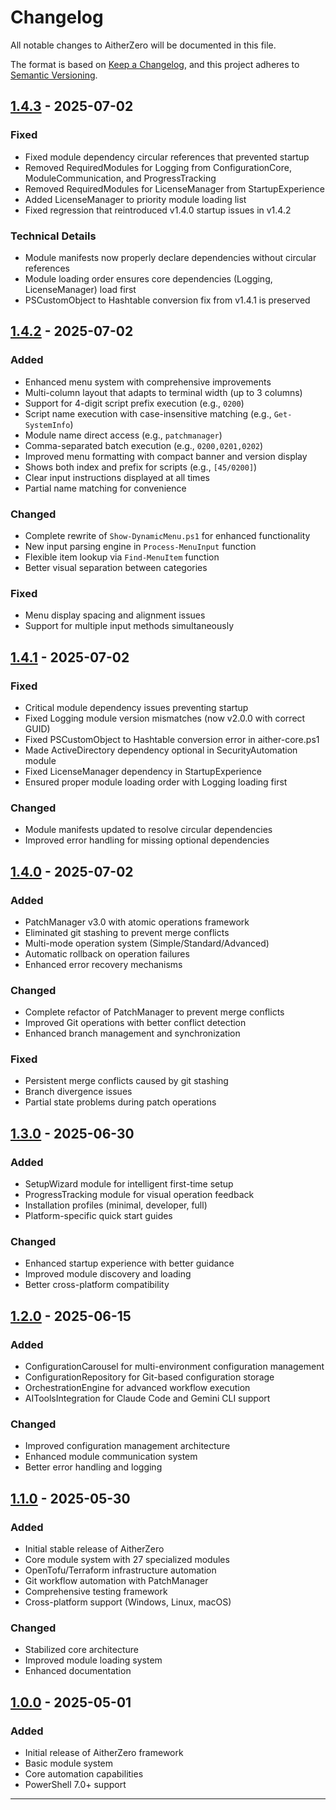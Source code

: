 # Changelog

All notable changes to AitherZero will be documented in this file.

The format is based on [Keep a Changelog](https://keepachangelog.com/en/1.0.0/),
and this project adheres to [Semantic Versioning](https://semver.org/spec/v2.0.0.html).

## [1.4.3] - 2025-07-02

### Fixed
- Fixed module dependency circular references that prevented startup
- Removed RequiredModules for Logging from ConfigurationCore, ModuleCommunication, and ProgressTracking
- Removed RequiredModules for LicenseManager from StartupExperience
- Added LicenseManager to priority module loading list
- Fixed regression that reintroduced v1.4.0 startup issues in v1.4.2

### Technical Details
- Module manifests now properly declare dependencies without circular references
- Module loading order ensures core dependencies (Logging, LicenseManager) load first
- PSCustomObject to Hashtable conversion fix from v1.4.1 is preserved

## [1.4.2] - 2025-07-02

### Added
- Enhanced menu system with comprehensive improvements
- Multi-column layout that adapts to terminal width (up to 3 columns)
- Support for 4-digit script prefix execution (e.g., `0200`)
- Script name execution with case-insensitive matching (e.g., `Get-SystemInfo`)
- Module name direct access (e.g., `patchmanager`)
- Comma-separated batch execution (e.g., `0200,0201,0202`)
- Improved menu formatting with compact banner and version display
- Shows both index and prefix for scripts (e.g., `[45/0200]`)
- Clear input instructions displayed at all times
- Partial name matching for convenience

### Changed
- Complete rewrite of `Show-DynamicMenu.ps1` for enhanced functionality
- New input parsing engine in `Process-MenuInput` function
- Flexible item lookup via `Find-MenuItem` function
- Better visual separation between categories

### Fixed
- Menu display spacing and alignment issues
- Support for multiple input methods simultaneously

## [1.4.1] - 2025-07-02

### Fixed
- Critical module dependency issues preventing startup
- Fixed Logging module version mismatches (now v2.0.0 with correct GUID)
- Fixed PSCustomObject to Hashtable conversion error in aither-core.ps1
- Made ActiveDirectory dependency optional in SecurityAutomation module
- Fixed LicenseManager dependency in StartupExperience
- Ensured proper module loading order with Logging loading first

### Changed
- Module manifests updated to resolve circular dependencies
- Improved error handling for missing optional dependencies

## [1.4.0] - 2025-07-02

### Added
- PatchManager v3.0 with atomic operations framework
- Eliminated git stashing to prevent merge conflicts
- Multi-mode operation system (Simple/Standard/Advanced)
- Automatic rollback on operation failures
- Enhanced error recovery mechanisms

### Changed
- Complete refactor of PatchManager to prevent merge conflicts
- Improved Git operations with better conflict detection
- Enhanced branch management and synchronization

### Fixed
- Persistent merge conflicts caused by git stashing
- Branch divergence issues
- Partial state problems during patch operations

## [1.3.0] - 2025-06-30

### Added
- SetupWizard module for intelligent first-time setup
- ProgressTracking module for visual operation feedback
- Installation profiles (minimal, developer, full)
- Platform-specific quick start guides

### Changed
- Enhanced startup experience with better guidance
- Improved module discovery and loading
- Better cross-platform compatibility

## [1.2.0] - 2025-06-15

### Added
- ConfigurationCarousel for multi-environment configuration management
- ConfigurationRepository for Git-based configuration storage
- OrchestrationEngine for advanced workflow execution
- AIToolsIntegration for Claude Code and Gemini CLI support

### Changed
- Improved configuration management architecture
- Enhanced module communication system
- Better error handling and logging

## [1.1.0] - 2025-05-30

### Added
- Initial stable release of AitherZero
- Core module system with 27 specialized modules
- OpenTofu/Terraform infrastructure automation
- Git workflow automation with PatchManager
- Comprehensive testing framework
- Cross-platform support (Windows, Linux, macOS)

### Changed
- Stabilized core architecture
- Improved module loading system
- Enhanced documentation

## [1.0.0] - 2025-05-01

### Added
- Initial release of AitherZero framework
- Basic module system
- Core automation capabilities
- PowerShell 7.0+ support

---

[1.4.3]: https://github.com/wizzense/AitherZero/compare/v1.4.2...v1.4.3
[1.4.2]: https://github.com/wizzense/AitherZero/compare/v1.4.1...v1.4.2
[1.4.1]: https://github.com/wizzense/AitherZero/compare/v1.4.0...v1.4.1
[1.4.0]: https://github.com/wizzense/AitherZero/compare/v1.3.0...v1.4.0
[1.3.0]: https://github.com/wizzense/AitherZero/compare/v1.2.0...v1.3.0
[1.2.0]: https://github.com/wizzense/AitherZero/compare/v1.1.0...v1.2.0
[1.1.0]: https://github.com/wizzense/AitherZero/compare/v1.0.0...v1.1.0
[1.0.0]: https://github.com/wizzense/AitherZero/releases/tag/v1.0.0